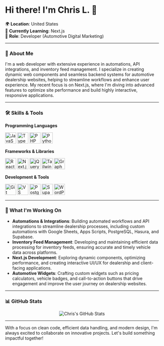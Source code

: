 # Hi there! I'm Chris L. 👋

🌍 **Location**: United States  
🧠 **Currently Learning**: Next.js  
💼 **Role**: Developer (Automotive Digital Marketing)

---

### 🚀 About Me

I'm a web developer with extensive experience in automations, API integrations, and inventory feed management. I specialize in creating dynamic web components and seamless backend systems for automotive dealership websites, helping to streamline workflows and enhance user experience. My recent focus is on Next.js, where I'm diving into advanced features to optimize site performance and build highly interactive, responsive applications.

---

### 🛠️ Skills & Tools

**Programming Languages**

<p align="left">
    <img src="https://raw.githubusercontent.com/danielcranney/readme-generator/main/public/icons/skills/javascript-colored.svg" width="36" height="36" alt="JavaScript" />
    <img src="https://raw.githubusercontent.com/danielcranney/readme-generator/main/public/icons/skills/typescript-colored.svg" width="36" height="36" alt="TypeScript" />
    <img src="https://raw.githubusercontent.com/danielcranney/readme-generator/main/public/icons/skills/php-colored.svg" width="36" height="36" alt="PHP" />
    <img src="https://raw.githubusercontent.com/danielcranney/readme-generator/main/public/icons/skills/python-colored.svg" width="36" height="36" alt="Python" />
</p>

**Frameworks & Libraries**

<p align="left">
    <img src="https://raw.githubusercontent.com/danielcranney/readme-generator/main/public/icons/skills/react-colored.svg" width="36" height="36" alt="React" />
    <img src="https://raw.githubusercontent.com/danielcranney/readme-generator/main/public/icons/skills/nextjs-colored.svg" width="36" height="36" alt="Next.js" />
    <img src="https://raw.githubusercontent.com/danielcranney/readme-generator/main/public/icons/skills/jquery-colored.svg" width="36" height="36" alt="jQuery" />
    <img src="https://raw.githubusercontent.com/danielcranney/readme-generator/main/public/icons/skills/tailwindcss-colored.svg" width="36" height="36" alt="Tailwind CSS" />
    <img src="https://raw.githubusercontent.com/danielcranney/readme-generator/main/public/icons/skills/graphql-colored.svg" width="36" height="36" alt="GraphQL" />
</p>

**Development & Tools**

<p align="left">
    <img src="https://raw.githubusercontent.com/danielcranney/readme-generator/main/public/icons/skills/git-colored.svg" width="36" height="36" alt="Git" />
    <img src="https://raw.githubusercontent.com/danielcranney/readme-generator/main/public/icons/skills/visualstudiocode.svg" width="36" height="36" alt="VS Code" />
    <img src="https://raw.githubusercontent.com/danielcranney/readme-generator/main/public/icons/skills/postgresql-colored.svg" width="36" height="36" alt="PostgreSQL" />
    <img src="https://raw.githubusercontent.com/danielcranney/readme-generator/main/public/icons/skills/supabase-colored.svg" width="36" height="36" alt="Supabase" />
    <img src="https://raw.githubusercontent.com/danielcranney/readme-generator/main/public/icons/skills/wordpress-colored.svg" width="36" height="36" alt="WordPress" />
</p>

---

### 🔧 What I'm Working On

- **Automations & Integrations**: Building automated workflows and API integrations to streamline dealership processes, including custom automations with Google Sheets, Apps Scripts, PostgreSQL, Hasura, and Supabase.
- **Inventory Feed Management**: Developing and maintaining efficient data processing for inventory feeds, ensuring accurate and timely vehicle data across platforms.
- **Next.js Development**: Exploring dynamic components, optimizing performance, and creating interactive UI/UX for dealership and client-facing applications.
- **Automotive Widgets**: Crafting custom widgets such as pricing calculators, vehicle badges, and call-to-action buttons that drive engagement and improve the user journey on dealership websites.

---

### 📊 GitHub Stats

<p align="center">
  <img src="https://github-readme-stats.vercel.app/api?username=littlecm&show_icons=true&theme=material-palenight" alt="Chris's GitHub Stats" />
</p>

---

With a focus on clean code, efficient data handling, and modern design, I'm always excited to collaborate on innovative projects. Let's build something impactful together!
